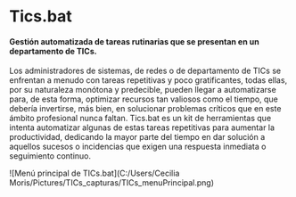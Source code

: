 # Tics.bat
#### Gestión automatizada de tareas rutinarias que se presentan en un departamento de TICs.

Los administradores de sistemas, de redes o de departamento de TICs se enfrentan a menudo con tareas repetitivas y poco gratificantes, todas ellas,
por su naturaleza monótona y predecible, pueden llegar a automatizarse para, de esta forma, optimizar recursos tan valiosos como el tiempo, que debería invertirse, 
más bien, en solucionar problemas críticos que en este ámbito profesional nunca faltan. Tics.bat es un kit de herramientas que intenta automatizar 
algunas de estas tareas repetitivas para aumentar la productividad, dedicando la mayor parte del tiempo en dar solución a aquellos sucesos o incidencias que 
exigen una respuesta inmediata o seguimiento continuo.

![Menú principal de TICs.bat](C:/Users/Cecilia Moris/Pictures/TICs_capturas/TICs_menuPrincipal.png)
